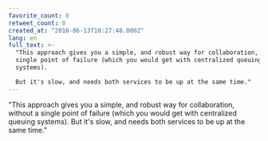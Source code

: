 ```yaml
---
favorite_count: 0
retweet_count: 0
created_at: "2018-06-13T10:27:48.000Z"
lang: en
full_text: >-
  "This approach gives you a simple, and robust way for collaboration, without a
  single point of failure (which you would get with centralized queuing
  systems).

  But it's slow, and needs both services to be up at the same time."
---
```


"This approach gives you a simple, and robust way for collaboration, without a
single point of failure (which you would get with centralized queuing systems).
But it's slow, and needs both services to be up at the same time."
